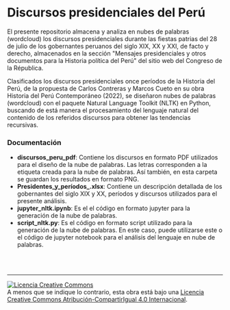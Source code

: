 # Discursos presidenciales del Perú
El presente repositorio almacena y analiza en nubes de palabras (wordcloud) los discursos presidenciales durante las fiestas patrias del 28 de julio de los gobernantes peruanos del siglo XIX, XX y XXI, de facto y derecho, almacenados en la sección "Mensajes presidenciales y otros documentos para la Historia política del Perú" del sitio web del Congreso de la Républica.

Clasificados los discursos presidenciales once períodos de la Historia del Perú, de la propuesta de Carlos Contreras y Marcos Cueto en su obra Historia del Perú Contemporáneo (2022), se diseñaron nubes de palabras (wordcloud) con el paquete Natural Language Toolkit (NLTK) en Python, buscando de está manera el procesamiento del lenguaje natural del contenido de los referidos discursos para obtener las tendencias recursivas. 

### Documentación
- **discursos_peru_pdf**: Contiene los discursos en formato PDF utilizados para el diseño de la nube de palabras. Las letras corresponden a la etiqueta creada para la nube de palabras. Así también, en esta carpeta se guardan los resultados en formato PNG.
- **Presidentes_y_períodos_.xlsx**: Contiene un descripción detallada de los gobernantes del siglo XIX y XX, períodos y discursos utilizados para el presente análisis.
- **jupyter_nltk.ipynb**: Es el el código en formato jupyter para la generación de la nube de palabras. 
- **script_nltk.py**: Es el código en formato script utilizado para la generación de la nube de palabras. En este caso, puede utilizarse este o el código de jupyter notebook para el análisis del lenguaje en nube de palabras.


</br>
</br>

---
<a rel="license" href="http://creativecommons.org/licenses/by-sa/4.0/"><img alt="Licencia Creative Commons" style="border-width:A0" src="https://i.creativecommons.org/l/by-sa/4.0/88x31.png" /></a><br /> A menos que se indique lo contrario, esta obra está bajo una <a rel="license" href="http://creativecommons.org/licenses/by-sa/4.0/">Licencia Creative Commons Atribución-CompartirIgual 4.0 Internacional</a>.

